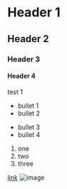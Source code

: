 # Header 1
## Header 2
### Header 3
#### Header 4

test 1

- bullet 1
- bullet 2
* bullet 3
* bullet 4

1. one
2. two
3. three

[link](https://www.google.com)
![image](https://xxx.png)